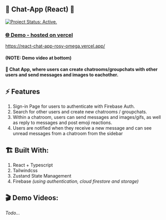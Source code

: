 ## 📲 Chat-App (React) 💬
[![Project Status: Active.](https://www.repostatus.org/badges/latest/active.svg)](https://www.repostatus.org/#active)

### [🌐 Demo - hosted on vercel](https://react-chat-app-rosy-omega.vercel.app/)
https://react-chat-app-rosy-omega.vercel.app/

#### (NOTE: Demo video at bottom)

#### 📨 Chat App, where users can create chatrooms/groupchats with other users and send messages and images to eachother. 


## ⚡ Features
1. Sign-in Page for users to authenticate with Firebase Auth.
2. Search for other users and create new chatrooms / groupchats.
3. Within a chatroom, users can send messages and images/gifs, as well as reply to messages and post emoji reactions.
4. Users are notified when they receive a new message and can see unread messages from a chatroom from the sidebar


## 🏗️ Built With:
1. React + Typescript
2. Tailwindcss
3. Zustand State Management
4. Firebase _(using authentication, cloud firestore and storage)_


## 🎬 Demo Videos:
_Todo..._